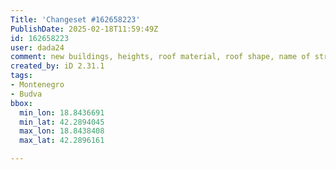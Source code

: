 ```yaml
---
Title: 'Changeset #162658223'
PublishDate: 2025-02-18T11:59:49Z
id: 162658223
user: dada24
comment: new buildings, heights, roof material, roof shape, name of streets, new area, roof colour, new lines, tags
created_by: iD 2.31.1
tags:
- Montenegro
- Budva
bbox:
  min_lon: 18.8436691
  min_lat: 42.2894045
  max_lon: 18.8438408
  max_lat: 42.2896161

---
```

